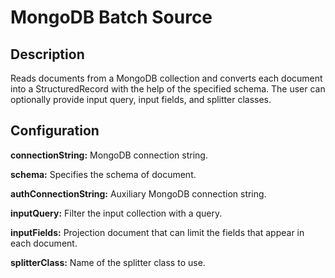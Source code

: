 # MongoDB Batch Source

Description
-----------
Reads documents from a MongoDB collection and converts each document into a StructuredRecord with the help
of the specified schema. The user can optionally provide input query, input fields, and splitter classes.

Configuration
-------------
**connectionString:** MongoDB connection string.

**schema:** Specifies the schema of document.

**authConnectionString:** Auxiliary MongoDB connection string.

**inputQuery:** Filter the input collection with a query.

**inputFields:** Projection document that can limit the fields that appear in each document.

**splitterClass:** Name of the splitter class to use.
